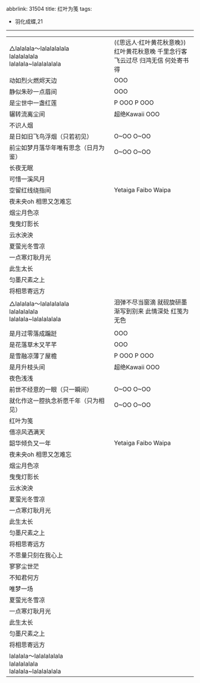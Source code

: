 abbrlink: 31504
title: 红叶为笺
tags:
  - 羽化成蝶,21
---
|      |      |
|--|--|
|△lalalala～lalalalalala<br>lalalalalala<br>lalalala~lalalalalala|(《思远人·红叶黄花秋意晚》)<br>红叶黄花秋意晚 千里念行客<br>飞云过尽 归鸿无信 何处寄书得|
|动如烈火燃烬天边|OOO|
|静似朱砂一点眉间|OOO|
|是尘世中一盏红莲|P OOO P OOO|
|辗转流离尘间|超绝Kawaii OOO|
|不识人烟|      |
|是日如旧飞鸟浮烟（只若初见）|O~OO O~OO|
|前尘如梦月落华年唯有思念（日月为鉴）|O~OO O~OO|
|长夜无眠|      |
|可惜一溪风月|      |
|空留红线绕指间|Yetaiga Faibo Waipa|
|夜未央oh 相思又怎难忘|      |
|烟尘月色凉|      |
|曳曳灯影长|      |
|云水泱泱|      |
|夏萤光冬雪凉|      |
|一点寒灯耿月光|      |
|此生太长|      |
|匀墨尺素之上|      |
|将相思寄远方|      |
|△lalalala～lalalalalala<br>lalalalalala<br>lalalala~lalalalalala|泪弹不尽当窗滴 就砚旋研墨<br>渐写到别来 此情深处 红笺为无色|
|      |      |
|是月过零落成蹁跹|OOO|
|是花落草木又芊芊|OOO|
|是雪融凉薄了屋檐|P OOO P OOO|
|是月升枝头间|超绝Kawaii OOO|
|夜色浅浅|      |
|前世不经意的一眼（只一瞬间）|O~OO O~OO|
|就化作这一腔执念祈愿千年（只为相见）|O~OO O~OO|
|红叶为笺|      |
|借凉风洒满天|      |
|韶华倾负又一年|Yetaiga Faibo Waipa|
|夜未央oh 相思又怎难忘|      |
|烟尘月色凉|      |
|曳曳灯影长|      |
|云水泱泱|      |
|夏萤光冬雪凉|      |
|一点寒灯耿月光|      |
|此生太长|      |
|匀墨尺素之上|      |
|将相思寄远方|      |
|不思量只刻在我心上|      |
|寥寥尘世茫|      |
|不知君何方|      |
|唯梦一场|      |
|夏萤光冬雪凉|      |
|一点寒灯耿月光|      |
|此生太长|      |
|匀墨尺素之上|      |
|将相思寄远方|      |
|lalalala～lalalalalala<br>lalalalalala<br>lalalala~lalalalalala|      |
